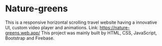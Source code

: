 # Nature-greens
This is a responsive horizontal scrolling travel website having a innovative UI, custom video player and animations. 
Link: https://nature-greens.web.app/ 
This project was mainly built by HTML, CSS, JavaScript, Bootstrap and Firebase.
